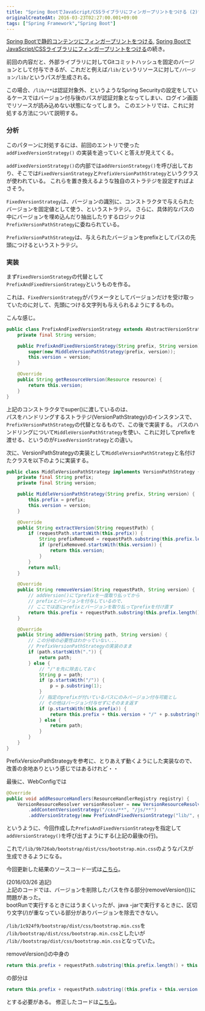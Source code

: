 ```yaml
---
title: "Spring BootでJavaScript/CSSライブラリにフィンガープリントをつける (2)"
originalCreatedAt: 2016-03-23T02:27:00.001+09:00
tags: ["Spring Framework","Spring Boot"]
---
```

[Spring Bootで静的コンテンツにフィンガープリントをつける](/ja/post/2015/04/spring-boot_14/),
[Spring BootでJavaScript/CSSライブラリにフィンガープリントをつける](/ja/post/2016/03/spring-bootjavascriptcss/)の続き。

前回の内容だと、外部ライブラリに対してGitコミットハッシュを固定のバージョンとして付与できるが、これだと例えば`/lib/`というリソースに対して`/バージョン/lib/`というパスが生成される。

この場合、`/lib/**`は認証対象外、というようなSpring Securityの設定をしているケースではバージョン付与後のパスが認証対象となってしまい、ログイン画面でリソースが読み込めない状態になってしまう。
このエントリでは、これに対処する方法について説明する。
<!--more-->

### 分析

このパターンに対処するには、前回のエントリで使った `addFixedVersionStrategy()` の実装を追っていくと答えが見えてくる。

`addFixedVersionStrategy()`の内部では`addVersionStrategy()`を呼び出しており、そこでは`FixedVersionStrategy`と`PrefixVersionPathStrategy`というクラスが使われている。
これらを置き換えるような独自のストラテジを設定すればよさそう。

`FixedVersionStrategy`は、バージョンの識別に、コンストラクタで与えられたバージョンを固定値として使う、というストラテジ。
さらに、具体的なパスの中にバージョンを埋め込んだり抽出したりするロジックは`PrefixVersionPathStrategy`に委ねられている。

`PrefixVersionPathStrategy`は、与えられたバージョンをprefixとしてパスの先頭につけるというストラテジ。

### 実装

まず`FixedVersionStrategy`の代替として  
`PrefixAndFixedVersionStrategy`というものを作る。

これは、`FixedVersionStrategy`がパラメータとしてバージョンだけを受け取っていたのに対して、先頭につける文字列も与えられるようにするもの。

こんな感じ。

```java
public class PrefixAndFixedVersionStrategy extends AbstractVersionStrategy {
    private final String version;

    public PrefixAndFixedVersionStrategy(String prefix, String version) {
        super(new MiddleVersionPathStrategy(prefix, version));
        this.version = version;
    }

    @Override
    public String getResourceVersion(Resource resource) {
        return this.version;
    }
}
```

上記のコンストラクタでsuper()に渡しているのは、  
パスをハンドリングするストラテジ(VersionPathStrategy)のインスタンスで、`PrefixVersionPathStrategy`の代替となるもので、この後で実装する。
パスのハンドリングについて`MiddleVersionPathStrategy`を使い、これに対してprefixを渡せる、というのが`FixedVersionStrategy`との違い。

次に、VersionPathStrategyの実装として`MiddleVersionPathStrategy`と名付けたクラスを以下のように実装する。

```java
public class MiddleVersionPathStrategy implements VersionPathStrategy {
    private final String prefix;
    private final String version;

    public MiddleVersionPathStrategy(String prefix, String version) {
        this.prefix = prefix;
        this.version = version;
    }

    @Override
    public String extractVersion(String requestPath) {
        if (requestPath.startsWith(this.prefix)) {
            String prefixRemoved = requestPath.substring(this.prefix.length());
            if (prefixRemoved.startsWith(this.version)) {
                return this.version;
            }
        }
        return null;
    }

    @Override
    public String removeVersion(String requestPath, String version) {
        // addVersion()にてprefixを一度取り払ってから
        // prefixとバージョンを付与しているので、
        // ここでは逆にprefixとバージョンを取り払ってprefixを付け直す
        return this.prefix + requestPath.substring(this.prefix.length() + this.version.length());
    }

    @Override
    public String addVersion(String path, String version) {
        // この分岐の必要性はわかっていない...
        // PrefixVersionPathStrategyの実装のまま
        if (path.startsWith(".")) {
            return path;
        } else {
            // "/"を先に除去しておく
            String p = path;
            if (p.startsWith("/")) {
                p = p.substring(1);
            }
            // 指定のprefixが付いているパスにのみバージョン付与可能とし
            // その他はバージョン付与せずにそのまま返す
            if (p.startsWith(this.prefix)) {
                return this.prefix + this.version + "/" + p.substring(this.prefix.length());
            } else {
                return path;
            }
        }
    }
}
```

PrefixVersionPathStrategyを参考に、とりあえず動くようにした実装なので、改善の余地ありという感じではあるけれど・・

最後に、WebConfigでは

```java
@Override
public void addResourceHandlers(ResourceHandlerRegistry registry) {
    VersionResourceResolver versionResolver = new VersionResourceResolver()
        .addContentVersionStrategy("/css/**", "/js/**")
        .addVersionStrategy(new PrefixAndFixedVersionStrategy("lib/", gitProperties.getCommitId()), "/lib/**");
```
 
 というように、今回作成した`PrefixAndFixedVersionStrategy`を指定して`addVersionStrategy()`を呼び出すようにする(上記の最後の行)。
 
これで`/lib/9b726ab/bootstrap/dist/css/bootstrap.min.css`のようなパスが生成できるようになる。

今回更新した結果のソースコード一式は[こちら](https://github.com/ksoichiro/spring-boot-practice/tree/1c924f9e0c7000d19fc01e64ad140637a35ec873/20160321-fixed-version)。

(2016/03/26 追記)  
上記のコードでは、バージョンを削除したパスを作る部分(removeVersion())に問題があった。  
bootRunで実行するときにはうまくいったが、java -jarで実行するときに、区切り文字(/)が重なっている部分がありバージョンを除去できない。

`/lib/1c924f9/bootstrap/dist/css/bootstrap.min.css`を  
`/lib/bootstrap/dist/css/bootstrap.min.css`としたいが  
`/lib//bootstrap/dist/css/bootstrap.min.css`となっていた。

removeVersion()の中身の

```java
return this.prefix + requestPath.substring(this.prefix.length() + this.version.length());
```

の部分は

```java
return this.prefix + requestPath.substring((this.prefix + this.version + "/").length());
```

とする必要がある。
修正したコードは[こちら](https://github.com/ksoichiro/spring-boot-practice/tree/098c25735ca532452b2c92f2ac909b5c90b0ca4d/20160321-fixed-version)。

